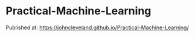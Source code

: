 # Practical-Machine-Learning

Published at: https://johncleveland.github.io/Practical-Machine-Learning/
